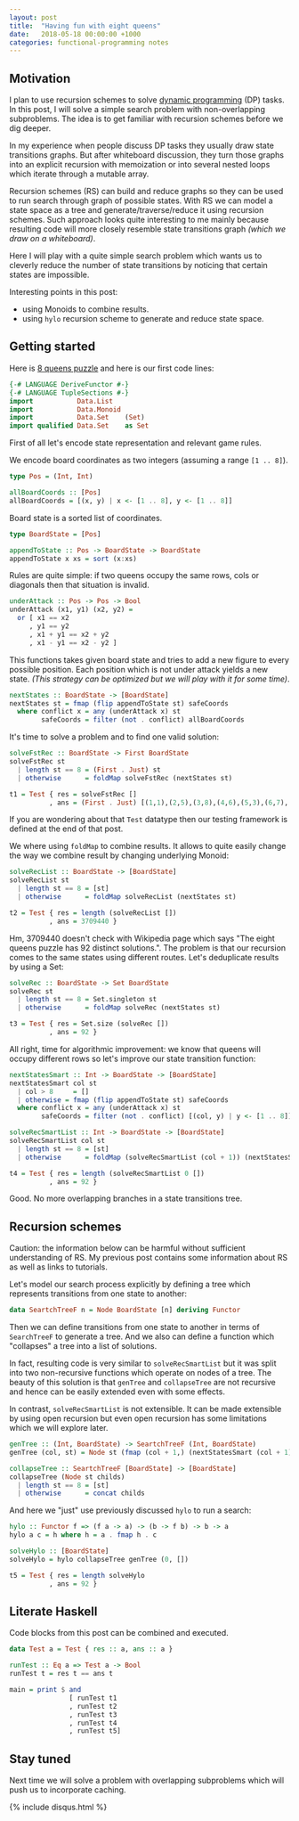 ```yaml
---
layout: post
title:  "Having fun with eight queens"
date:   2018-05-18 00:00:00 +1000
categories: functional-programming notes
---
```


## Motivation

I plan to use recursion schemes to solve [dynamic
programming](https://en.wikipedia.org/wiki/Dynamic_programming) (DP) tasks. In
this post, I will solve a simple search problem with non-overlapping
subproblems. The idea is to get familiar with recursion schemes before we dig
deeper.

In my experience when people discuss DP tasks they usually draw state
transitions graphs. But after whiteboard discussion, they turn those graphs into
an explicit recursion with memoization or into several nested loops which
iterate through a mutable array.

Recursion schemes (RS) can build and reduce graphs so they can be used to run
search through graph of possible states. With RS we can model a state space as a
tree and generate/traverse/reduce it using recursion schemes. Such approach
looks quite interesting to me mainly because resulting code will more closely
resemble state transitions graph *(which we draw on a whiteboard)*.

Here I will play with a quite simple search problem which wants us to cleverly
reduce the number of state transitions by noticing that certain states are
impossible.

Interesting points in this post:
* using Monoids to combine results.
* using `hylo` recursion scheme to generate and reduce state space.

## Getting started

Here is [8 queens puzzle](https://en.wikipedia.org/wiki/Eight_queens_puzzle) and
here is our first code lines:

```haskell
{-# LANGUAGE DeriveFunctor #-}
{-# LANGUAGE TupleSections #-}
import           Data.List
import           Data.Monoid
import           Data.Set    (Set)
import qualified Data.Set    as Set
```

First of all let's encode state representation and relevant game rules.

We encode board coordinates as two integers (assuming a range `[1 .. 8]`).
```haskell
type Pos = (Int, Int)

allBoardCoords :: [Pos]
allBoardCoords = [(x, y) | x <- [1 .. 8], y <- [1 .. 8]]
```

Board state is a sorted list of coordinates.
```haskell
type BoardState = [Pos]

appendToState :: Pos -> BoardState -> BoardState
appendToState x xs = sort (x:xs)
```

Rules are quite simple: if two queens occupy the same rows, cols or diagonals then
that situation is invalid.

```haskell
underAttack :: Pos -> Pos -> Bool
underAttack (x1, y1) (x2, y2) =
  or [ x1 == x2
     , y1 == y2
     , x1 + y1 == x2 + y2
     , x1 - y1 == x2 - y2 ]
```

This functions takes given board state and tries to add a new figure to every
possible position. Each position which is not under attack yields a new state.
*(This strategy can be optimized but we will play with it for some time)*.

```haskell
nextStates :: BoardState -> [BoardState]
nextStates st = fmap (flip appendToState st) safeCoords
  where conflict x = any (underAttack x) st
        safeCoords = filter (not . conflict) allBoardCoords
```

It's time to solve a problem and to find one valid solution:

```haskell
solveFstRec :: BoardState -> First BoardState
solveFstRec st
  | length st == 8 = (First . Just) st
  | otherwise      = foldMap solveFstRec (nextStates st)

t1 = Test { res = solveFstRec []
          , ans = (First . Just) [(1,1),(2,5),(3,8),(4,6),(5,3),(6,7),(7,2),(8,4)] }
```

If you are wondering about that `Test` datatype then our testing framework is
defined at the end of that post.

We where using `foldMap` to combine results. It allows to quite easily change the
way we combine result by changing underlying Monoid:

```haskell
solveRecList :: BoardState -> [BoardState]
solveRecList st
  | length st == 8 = [st]
  | otherwise      = foldMap solveRecList (nextStates st)

t2 = Test { res = length (solveRecList [])
          , ans = 3709440 }
```

Hm, 3709440 doesn't check with Wikipedia page which says "The eight queens
puzzle has 92 distinct solutions.". The problem is that our recursion comes to
the same states using different routes. Let's deduplicate results by using a
Set:

```haskell
solveRec :: BoardState -> Set BoardState
solveRec st
  | length st == 8 = Set.singleton st
  | otherwise      = foldMap solveRec (nextStates st)

t3 = Test { res = Set.size (solveRec [])
          , ans = 92 }
```

All right, time for algorithmic improvement: we know that queens will occupy
different rows so let's improve our state transition function:

```haskell
nextStatesSmart :: Int -> BoardState -> [BoardState]
nextStatesSmart col st
  | col > 8     = []
  | otherwise = fmap (flip appendToState st) safeCoords
  where conflict x = any (underAttack x) st
        safeCoords = filter (not . conflict) [(col, y) | y <- [1 .. 8]]

solveRecSmartList :: Int -> BoardState -> [BoardState]
solveRecSmartList col st
  | length st == 8 = [st]
  | otherwise      = foldMap (solveRecSmartList (col + 1)) (nextStatesSmart col st)

t4 = Test { res = length (solveRecSmartList 0 [])
          , ans = 92 }
```
Good. No more overlapping branches in a state transitions tree.

## Recursion schemes

Caution: the information below can be harmful without sufficient understanding
of RS. My previous post contains some information about RS as well as links to
tutorials.

Let's model our search process explicitly by defining a tree which represents
transitions from one state to another:

```haskell
data SeartchTreeF n = Node BoardState [n] deriving Functor
```

Then we can define transitions from one state to another in terms of
`SearchTreeF` to generate a tree. And we also can define a function which
"collapses" a tree into a list of solutions.

In fact, resulting code is very similar to `solveRecSmartList` but it was split into
two non-recursive functions which operate on nodes of a tree. The beauty of this
solution is that `genTree` and `collapseTree` are not recursive and hence can be
easily extended even with some effects.

In contrast, `solveRecSmartList` is not extensible. It can be made extensible by
using open recursion but even open recursion has some limitations which we will
explore later.

```haskell
genTree :: (Int, BoardState) -> SeartchTreeF (Int, BoardState)
genTree (col, st) = Node st (fmap (col + 1,) (nextStatesSmart (col + 1) st))

collapseTree :: SeartchTreeF [BoardState] -> [BoardState]
collapseTree (Node st childs)
  | length st == 8 = [st]
  | otherwise      = concat childs
```

And here we "just" use previously discussed `hylo` to run a search:

```haskell
hylo :: Functor f => (f a -> a) -> (b -> f b) -> b -> a
hylo a c = h where h = a . fmap h . c

solveHylo :: [BoardState]
solveHylo = hylo collapseTree genTree (0, [])

t5 = Test { res = length solveHylo
          , ans = 92 }
```

## Literate Haskell

Code blocks from this post can be combined and executed.

```haskell
data Test a = Test { res :: a, ans :: a }

runTest :: Eq a => Test a -> Bool
runTest t = res t == ans t

main = print $ and
               [ runTest t1
               , runTest t2
               , runTest t3
               , runTest t4
               , runTest t5]
```

## Stay tuned

Next time we will solve a problem with overlapping subproblems which will push
us to incorporate caching.

{% include disqus.html %}
